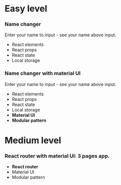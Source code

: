 # Easy level

### Name changer

Enter your name to input - see your name above input. 
* React elements
* React props
* React state
* Local storage

### Name changer with material UI

Enter your name to input - see your name above input. 
* React elements
* React props
* React state
* Local storage
* **Material UI**
* **Modular pattern**

# Medium level

### React router with material UI: 3 pages app.

* **React router**
* Material UI
* Modular pattern